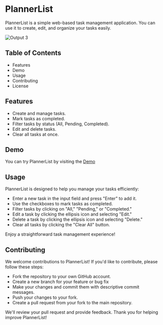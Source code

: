 # PlannerList

PlannerList is a simple web-based task management application. You can use it to create, edit, and organize your tasks easily.

![Output 3](https://github.com/payalsahu1303/To_Do_List-PlannerList/assets/141853271/b6cfcad2-12c9-40ad-972f-4f795abf951b)


## Table of Contents

- Features
- Demo
- Usage
- Contributing
- License

## Features

- Create and manage tasks.
- Mark tasks as completed.
- Filter tasks by status (All, Pending, Completed).
- Edit and delete tasks.
- Clear all tasks at once.

## Demo

You can try PlannerList by visiting the [Demo](https://plannerlist.netlify.app)

## Usage

PlannerList is designed to help you manage your tasks efficiently:

- Enter a new task in the input field and press "Enter" to add it.
- Use the checkboxes to mark tasks as completed.
- Filter tasks by clicking on "All," "Pending," or "Completed."
- Edit a task by clicking the ellipsis icon and selecting "Edit."
- Delete a task by clicking the ellipsis icon and selecting "Delete."
- Clear all tasks by clicking the "Clear All" button.

Enjoy a straightforward task management experience!

## Contributing

We welcome contributions to PlannerList! If you'd like to contribute, please follow these steps:

- Fork the repository to your own GitHub account.
- Create a new branch for your feature or bug fix
- Make your changes and commit them with descriptive commit messages.
- Push your changes to your fork.
- Create a pull request from your fork to the main repository.

We'll review your pull request and provide feedback. Thank you for helping improve PlannerList!

